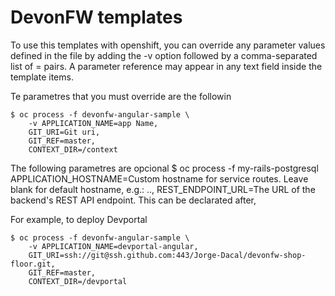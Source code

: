 # DevonFW templates

To use this templates with openshift, you can override any parameter values defined in the file by adding the -v option followed by a comma-separated list of <name>=<value> pairs. A parameter reference may appear in any text field inside the template items.

Te parametres that you must override are the followin

    $ oc process -f devonfw-angular-sample \
        -v APPLICATION_NAME=app Name,
		GIT_URI=Git uri,
		GIT_REF=master,
		CONTEXT_DIR=/context
		
The following parametres are opcional
	$ oc process -f my-rails-postgresql \
		APPLICATION_HOSTNAME=Custom hostname for service routes. Leave blank for default hostname, e.g.: <application-name>.<project>.<default-domain-suffix>,
		REST_ENDPOINT_URL=The URL of the backend's REST API endpoint. This can be declarated after,

For example, to deploy Devportal

    $ oc process -f devonfw-angular-sample \
        -v APPLICATION_NAME=devportal-angular,
		GIT_URI=ssh://git@ssh.github.com:443/Jorge-Dacal/devonfw-shop-floor.git,
		GIT_REF=master,
		CONTEXT_DIR=/devportal